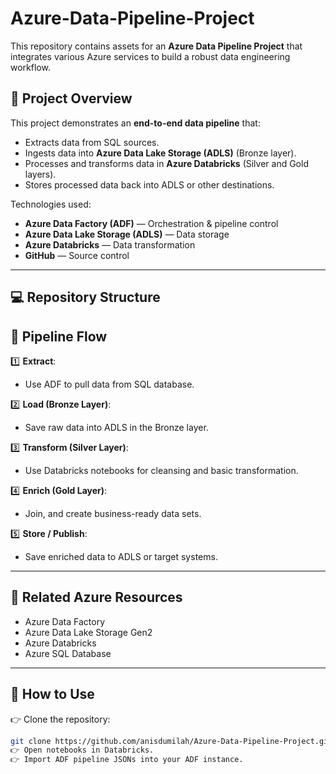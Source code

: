 # Azure-Data-Pipeline-Project

This repository contains assets for an **Azure Data Pipeline Project** that integrates various Azure services to build a robust data engineering workflow.  

## 📌 Project Overview  
This project demonstrates an **end-to-end data pipeline** that:  
- Extracts data from SQL sources.  
- Ingests data into **Azure Data Lake Storage (ADLS)** (Bronze layer).  
- Processes and transforms data in **Azure Databricks** (Silver and Gold layers).  
- Stores processed data back into ADLS or other destinations.  

Technologies used:  
- **Azure Data Factory (ADF)** — Orchestration & pipeline control  
- **Azure Data Lake Storage (ADLS)** — Data storage  
- **Azure Databricks** — Data transformation  
- **GitHub** — Source control  

---

## 💻 Repository Structure  

## 🚀 Pipeline Flow  

1️⃣ **Extract**:  
   - Use ADF to pull data from SQL database.  

2️⃣ **Load (Bronze Layer)**:  
   - Save raw data into ADLS in the Bronze layer.

3️⃣ **Transform (Silver Layer)**:  
   - Use Databricks notebooks for cleansing and basic transformation.  

4️⃣ **Enrich (Gold Layer)**:  
   - Join, and create business-ready data sets.

5️⃣ **Store / Publish**:  
   - Save enriched data to ADLS or target systems.  

---

## 🔗 Related Azure Resources  

- Azure Data Factory  
- Azure Data Lake Storage Gen2  
- Azure Databricks  
- Azure SQL Database  

---

## 📝 How to Use  

👉 Clone the repository:
```bash
git clone https://github.com/anisdumilah/Azure-Data-Pipeline-Project.git
👉 Open notebooks in Databricks.
👉 Import ADF pipeline JSONs into your ADF instance.

